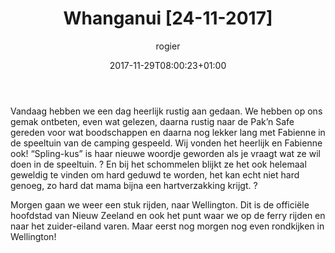 ﻿---
title: Whanganui [24-11-2017]
author: rogier
type: post
date: 2017-11-29T08:00:23+01:00
url: /weblog/2017/11/29/whanganui/
commentFolder: 2017-11-29-whanganui
categories:
- Wereld trip 2017
tags:
- Nieuw Zeeland
resources:
- src: 20171124-IMG_6929.jpg
  title: Fabienne in speeltuin
  params:
    banner: true
- src: 20171124-IMG_6929.jpg
  title: Fabienne in speeltuin
  params:
    imagegallery: true
- src: 20171124-IMG_6935.jpg
  title: Fabienne op springkussen
  params:
    imagegallery: true
- src: 20171124-IMG_6936.jpg
  title: Fabienne op springkussen
  params:
    imagegallery: true

---
Vandaag hebben we een dag heerlijk rustig aan gedaan. We hebben op ons gemak ontbeten, even wat gelezen, daarna rustig naar de Pak’n Safe gereden voor wat boodschappen en daarna nog lekker lang met Fabienne in de speeltuin van de camping gespeeld. Wij vonden het heerlijk en Fabienne ook! “Spling-kus” is haar nieuwe woordje geworden als je vraagt wat ze wil doen in de speeltuin. ? En bij het schommelen blijkt ze het ook helemaal geweldig te vinden om hard geduwd te worden, het kan echt niet hard genoeg, zo hard dat mama bijna een hartverzakking krijgt. ?

Morgen gaan we weer een stuk rijden, naar Wellington. Dit is de officiële hoofdstad van Nieuw Zeeland en ook het punt waar we op de ferry rijden en naar het zuider-eiland varen. Maar eerst nog morgen nog even rondkijken in Wellington!


